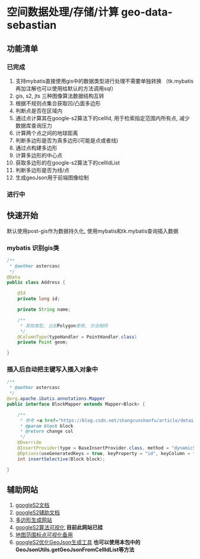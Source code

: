 # 空间数据处理/存储/计算 geo-data-sebastian

## 功能清单
### 已完成
1. 支持mybatis直接使用gis中的数据类型进行处理不需要单独转换
   （tk.mybatis再加注解也可以使用给默认的方法调用sql）
2. gis, s2, jts 三种图像算法数据结构互转
3. 根据不规则点集合获取凹/凸面多边形
4. 判断点是否在区域内
5. 通过点计算其在google-s2算法下的cellId, 用于检索指定范围内所有点, 减少数据库查询压力
6. 计算两个点之间的地球距离
7. 判断多边形是否为真多边形(可能是点或者线)
8. 通过点构建多边形
9. 计算多边形的中心点
10. 获取多边形的在google-s2算法下的cellIdList
11. 判断多边形是否为线/点
12. 生成geoJson用于前端图像绘制

### 进行中

## 快速开始

默认使用post-gis作为数据持久化, 使用mybatis和tk.mybatis查询插入数据

### mybatis 识别gis类

```java
/**
 * @author astercasc
 */
@Data
public class Address {

    @Id
    private long id;

    private String name;

    /**
     * 其他类型, 比如Polygon使用, 方法相同
     */
    @ColumnType(typeHandler = PointHandler.class)
    private Point geom;

}
```

### 插入后自动把主键写入插入对象中

```java
/**
 * @author astercasc
 */
@org.apache.ibatis.annotations.Mapper
public interface BlockMapper extends Mapper<Block> {

    /**
     * 参考 <a href="https://blog.csdn.net/shangcunshanfu/article/details/110847744">tk-mybatis + PostgreSQL返回主键自增</a>
     * @param block block
     * @return change col
     */
    @Override
    @InsertProvider(type = BaseInsertProvider.class, method = "dynamicSQL")
    @Options(useGeneratedKeys = true, keyProperty = "id", keyColumn = "id")
    int insertSelective(Block block);

}
```

## 辅助网站
1. [googleS2文档](https://s2geometry.io)
2. [googleS2辅助文档](https://github.com/halfrost/Halfrost-Field)
3. [多边形生成网站](http://apps.headwallphotonics.com/)
4. [googleS2算法可视化](https://s2.sidewalklabs.com/regioncoverer/) **目前此网站已挂**
5. [地图范围标点可视化备用](https://geojson.io/)
6. [googleS2优化GeoJson生成工具](https://github.com/MzHub/osmcoverer) **也可以使用本包中的GeoJsonUtils.getGeoJsonFromCellIdList等方法**